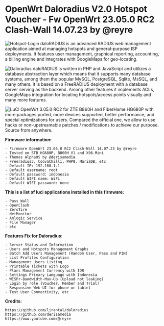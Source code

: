 # **OpenWrt Daloradius V2.0 Hotspot Voucher - Fw OpenWrt 23.05.0 RC2 Clash-Wall 14.07.23 by @reyre**
![Hotspot-Login](https://github.com/masbroo69/OpenWrt-Daloradius-V2.0/assets/28827754/39bce07b-cff4-4ad0-928a-a5c4ac4ec139)
daloRADIUS is an advanced RADIUS web management application aimed at managing hotspots and general-purpose ISP deployments. It features user management, graphical reporting, accounting, a billing engine and integrates with GoogleMaps for geo-locating.

![Daloradius](https://github.com/masbroo69/OpenWrt-Daloradius-V2.0/assets/28827754/ca111c49-953f-4b0a-98aa-c3e1e434a172)
daloRADIUS is written in PHP and JavaScript and utilizes a database abstraction layer which means that it supports many database systems, among them the popular MySQL, PostgreSQL, Sqlite, MsSQL, and many others. It is based on a FreeRADIUS deployment with a database server serving as the backend. Among other features it implements ACLs, GoogleMaps integration for locating hotspots/access points visually and many more features.

![LuCI](https://github.com/masbroo69/OpenWrt-Daloradius-V2.0/assets/28827754/bdfa46e7-fed6-41f0-b5d8-fca1a79124d2)
OpenWrt 3.05.0 RC2 for ZTE B860H and FiberHome HG680P with more packages ported, more devices supported, better performance, and special optimizations for users. Compared the official one, we allow to use hacks or non-upstreamable patches / modifications to achieve our purpose. Source from anywhere.

**Firmware information:**
    
    - Firmware OpenWrt 23.05.0 RC2 Clash-Wall 14.07.23 by @reyre
    - Tested on STB HG680P, B860H V1 and X96-Mini
    - Themes AlphaOS by @derisamedia
    - Freeradius3, CoovaChilli, PHP8, MariaDB, etc
    - Default IP: 192.168.1.1
    - Default username: root
    - Default password: indonesia
    - Default WIFI name: WiFi
    - Default WIFI password: none

**This is a list of luci applications installed in this firmware:**

    - Pass Wall 
    - OpenClash
    - ZeroTire
    - NetMonitor
    - Amlogic Service
    - File Manager
    - etc

**Features Fix for Daloradius:**  

    - Server Status and Information
    - Users and Hotspots Management Graphs
    - Batch Add Users Management (Random User, Pass and PIN)
    - List Profiles Configuration
    - Management Users Listing
    - Printable Tickets with Logo
    - Plans Management Currency with IDR
    - Settings Primary Language with Indonesia
    - WISPr-Bandwidth-Max-Up (Upload not leaking)
    - Login by role (Voucher, Member and Trial)
    - Responsive Web-UI for phone or tablet
    - Test User Connectivity, etc

**Credits:**

    https://github.com/lirantal/daloradius
    https://github.com/derisamedia
    https://www.youtube.com/@reyre
